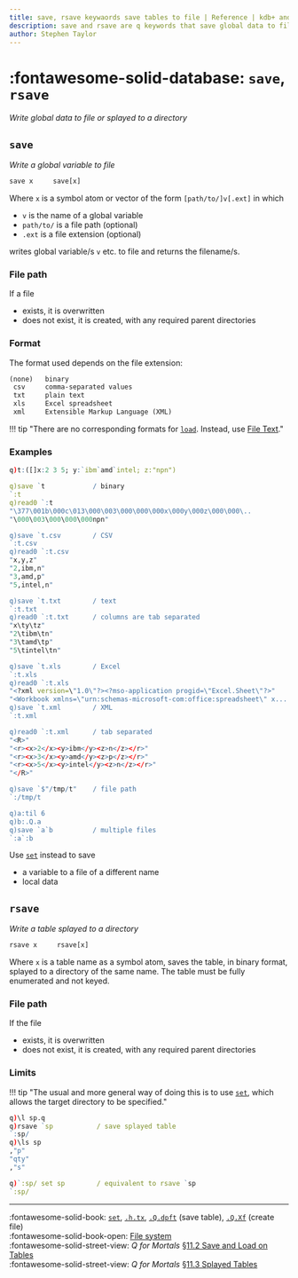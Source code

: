 ```yaml
---
title: save, rsave keywaords save tables to file | Reference | kdb+ and q documentation
description: save and rsave are q keywords that save global data to file or splayed to a directory.
author: Stephen Taylor
---
```

# :fontawesome-solid-database: `save`, `rsave`

_Write global data to file or splayed to a directory_



## `save`

_Write a global variable to file_

```txt
save x     save[x]
```

Where `x` is a symbol atom or vector of the form `[path/to/]v[.ext]` in which 

-   `v` is the name of a global variable
-   `path/to/` is a file path (optional)
-   `.ext` is a file extension (optional)

writes global variable/s `v` etc. to file and returns the filename/s.


### File path

If a file 

-   exists, it is overwritten
-   does not exist, it is created, with any required parent directories


### Format 

The format used depends on the file extension:

```txt
(none)   binary
 csv     comma-separated values
 txt     plain text
 xls     Excel spreadsheet
 xml     Extensible Markup Language (XML)
```

!!! tip "There are no corresponding formats for [`load`](load.md). Instead, use [File Text](file-text.md)."


### Examples

```q
q)t:([]x:2 3 5; y:`ibm`amd`intel; z:"npn")

q)save `t            / binary
`:t
q)read0 `:t
"\377\001b\000c\013\000\003\000\000\000x\000y\000z\000\000\..
"\000\003\000\000\000npn"

q)save `t.csv        / CSV
`:t.csv
q)read0 `:t.csv
"x,y,z"
"2,ibm,n"
"3,amd,p"
"5,intel,n"

q)save `t.txt        / text
`:t.txt
q)read0 `:t.txt      / columns are tab separated
"x\ty\tz"
"2\tibm\tn"
"3\tamd\tp"
"5\tintel\tn"

q)save `t.xls        / Excel
`:t.xls
q)read0 `:t.xls
"<?xml version=\"1.0\"?><?mso-application progid=\"Excel.Sheet\"?>"
"<Workbook xmlns=\"urn:schemas-microsoft-com:office:spreadsheet\" x...
q)save `t.xml        / XML
`:t.xml

q)read0 `:t.xml      / tab separated
"<R>"
"<r><x>2</x><y>ibm</y><z>n</z></r>"
"<r><x>3</x><y>amd</y><z>p</z></r>"
"<r><x>5</x><y>intel</y><z>n</z></r>"
"</R>"

q)save `$"/tmp/t"    / file path
`:/tmp/t

q)a:til 6
q)b:.Q.a
q)save `a`b          / multiple files
`:a`:b
```

Use [`set`](get.md) instead to save

-   a variable to a file of a different name
-   local data

<!-- 
```q
q)`:t set t /save in binary format as a single file
q)/ save in binary format as a splayed table 
q)/ (1 file/column, symbols enumerated against the sym file in current dir)
q)`:t/ set .Q.en[`:.;t] 
q)`:t.csv 0:.h.tx[`csv;t] / save in csv format
q)`:t.txt 0:.h.tx[`txt;t] / save in txt format
q)`:t.xml 0:.h.tx[`xml;t] / save in xml format
q)`:t.xls 0:.h.tx[`xls;t] / save in xls format
```
 -->
 

## `rsave`

_Write a table splayed to a directory_

```txt
rsave x     rsave[x]
```

Where `x` is a table name as a symbol atom, saves the table, in binary format, splayed to a directory of the same name.
The table must be fully enumerated and not keyed.


### File path

If the file 

-   exists, it is overwritten
-   does not exist, it is created, with any required parent directories


### Limits

!!! tip "The usual and more general way of doing this is to use [`set`](get.md#set), which allows the target directory to be specified."

```q
q)\l sp.q
q)rsave `sp           / save splayed table
`:sp/
q)\ls sp
,"p"
"qty"
,"s"

q)`:sp/ set sp        / equivalent to rsave `sp
`:sp/
```


----
:fontawesome-solid-book: 
[`set`](get.md#set), 
[`.h.tx`](doth.md#htx-filetypes),
[`.Q.dpft`](dotq.md#qchk-fill-hdb) (save table), 
[`.Q.Xf`](dotq.md#qxf-create-file) (create file)
<br>
:fontawesome-solid-book-open:
[File system](../basics/files.md)
<br>
:fontawesome-solid-street-view:
_Q for Mortals_
[§11.2 Save and Load on Tables](/q4m3/11_IO/#112-save-and-load-on-tables)
<br>
:fontawesome-solid-street-view:
_Q for Mortals_
[§11.3 Splayed Tables](/q4m3/11_IO/#113-splayed-tables)


